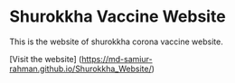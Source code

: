 # Shurokkha Vaccine Website
This is the website of shurokkha corona vaccine website.

[Visit the website] (https://md-samiur-rahman.github.io/Shurokkha_Website/)
